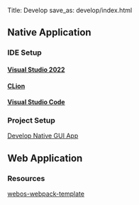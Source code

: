 Title: Develop
save_as: develop/index.html

## Native Application

### IDE Setup

#### [Visual Studio 2022]()
#### [CLion]()
#### [Visual Studio Code]()

### Project Setup

[Develop Native GUI App](./tutorials/native-gui-app)

## Web Application

### Resources

[webos-webpack-template](https://github.com/Informatic/webos-webpack-template)